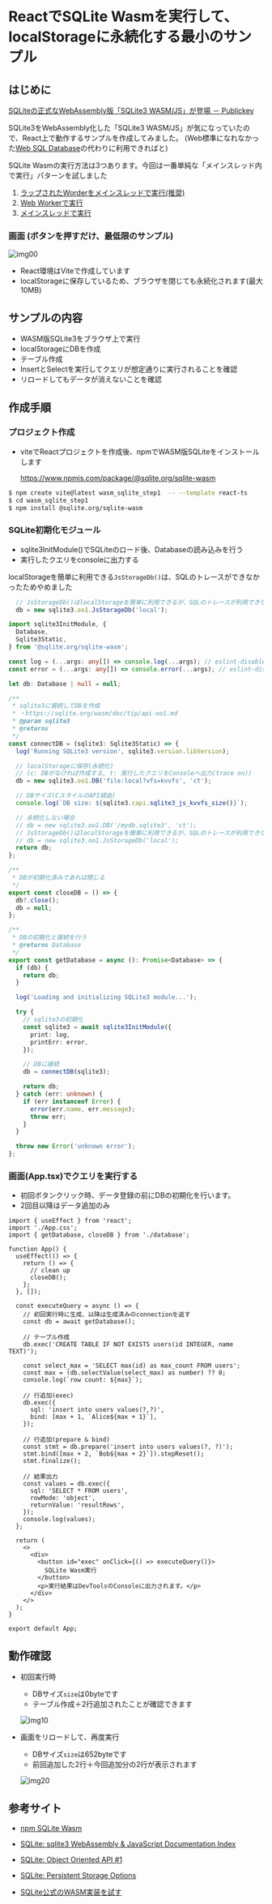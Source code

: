 # ReactでSQLite Wasmを実行して、localStorageに永続化する最小のサンプル

## はじめに

[SQLiteの正式なWebAssembly版「SQLite3 WASM/JS」が登場 － Publickey](https://www.publickey1.jp/blog/22/sqlitewebassemblysqlite3_wasmjs.html)

SQLite3をWebAssembly化した「SQLite3 WASM/JS」が気になっていたので、React上で動作するサンプルを作成してみました。
(Web標準になれなかった[Web SQL Database](https://www.w3.org/TR/webdatabase/)の代わりに利用できればと)

SQLite Wasmの実行方法は3つあります。今回は一番単純な「メインスレッド内で実行」パターンを試しました

1. [ラップされたWorderをメインスレッドで実行(推奨)](https://www.npmjs.com/package/@sqlite.org/sqlite-wasm#in-a-wrapped-worker-with-opfs-if-available)
1. [Web Workerで実行](https://www.npmjs.com/package/@sqlite.org/sqlite-wasm#in-a-worker-with-opfs-if-available)
1. [メインスレッドで実行](https://www.npmjs.com/package/@sqlite.org/sqlite-wasm#in-the-main-thread-without-opfs)


### 画面 (ボタンを押すだけ、最低限のサンプル)

  ![img00](./img/img00.png)


* React環境はViteで作成しています
* localStorageに保存しているため、ブラウザを閉じても永続化されます(最大10MB)

## サンプルの内容
* WASM版SQLite3をブラウザ上で実行
* localStorageにDBを作成
* テーブル作成
* InsertとSelectを実行してクエリが想定通りに実行されることを確認
* リロードしてもデータが消えないことを確認


## 作成手順

### プロジェクト作成
* viteでReactプロジェクトを作成後、npmでWASM版SQLiteをインストールします

  https://www.npmjs.com/package/@sqlite.org/sqlite-wasm

```bash
$ npm create vite@latest wasm_sqlite_step1  -- --template react-ts
$ cd wasm_sqlite_step1
$ npm install @sqlite.org/sqlite-wasm
```

### SQLite初期化モジュール

* sqlite3InitModule()でSQLiteのロード後、Databaseの読み込みを行う
* 実行したクエリをconsoleに出力する


localStorageを簡単に利用できる`JsStorageDb()`は、SQLのトレースができなかったためやめました

```typescript
  // JsStorageDb()はlocalStorageを簡単に利用できるが、SQLのトレースが利用できない
  db = new sqlite3.oo1.JsStorageDb('local');
```

```typescript:./src/database.ts
import sqlite3InitModule, {
  Database,
  Sqlite3Static,
} from '@sqlite.org/sqlite-wasm';

const log = (...args: any[]) => console.log(...args); // eslint-disable-line
const error = (...args: any[]) => console.error(...args); // eslint-disable-line

let db: Database | null = null;

/**
 * sqlite3に接続してDBを作成
 * ・https://sqlite.org/wasm/doc/tip/api-oo1.md
 * @param sqlite3
 * @returns
 */
const connectDB = (sqlite3: Sqlite3Static) => {
  log('Running SQLite3 version', sqlite3.version.libVersion);

  // localStorageに保存(永続化)
  // (c: DBがなければ作成する, t: 実行したクエリをConsoleへ出力(trace on))
  db = new sqlite3.oo1.DB('file:local?vfs=kvvfs', 'ct');

  // DBサイズ(CスタイルのAPI経由)
  console.log(`DB size: ${sqlite3.capi.sqlite3_js_kvvfs_size()}`);

  // 永続化しない場合
  // db = new sqlite3.oo1.DB('/mydb.sqlite3', 'ct');
  // JsStorageDb()はlocalStorageを簡単に利用できるが、SQLのトレースが利用できない
  // db = new sqlite3.oo1.JsStorageDb('local');
  return db;
};

/**
 * DBが初期化済みであれば閉じる
 */
export const closeDB = () => {
  db?.close();
  db = null;
};

/**
 * DBの初期化と接続を行う
 * @returns Database
 */
export const getDatabase = async (): Promise<Database> => {
  if (db) {
    return db;
  }

  log('Loading and initializing SQLite3 module...');

  try {
    // sqlite3の初期化
    const sqlite3 = await sqlite3InitModule({
      print: log,
      printErr: error,
    });

    // DBに接続
    db = connectDB(sqlite3);

    return db;
  } catch (err: unknown) {
    if (err instanceof Error) {
      error(err.name, err.message);
      throw err;
    }
  }

  throw new Error('unknown error');
};
```

### 画面(App.tsx)でクエリを実行する

* 初回ボタンクリック時、データ登録の前にDBの初期化を行います。
* 2回目以降はデータ追加のみ

```typescript:./src/App.tsx
import { useEffect } from 'react';
import './App.css';
import { getDatabase, closeDB } from './database';

function App() {
  useEffect(() => {
    return () => {
      // clean up
      closeDB();
    };
  }, []);

  const executeQuery = async () => {
    // 初回実行時に生成、以降は生成済みのconnectionを返す
    const db = await getDatabase();

    // テーブル作成
    db.exec('CREATE TABLE IF NOT EXISTS users(id INTEGER, name TEXT)');

    const select_max = 'SELECT max(id) as max_count FROM users';
    const max = (db.selectValue(select_max) as number) ?? 0;
    console.log(`row count: ${max}`);

    // 行追加(exec)
    db.exec({
      sql: 'insert into users values(?,?)',
      bind: [max + 1, `Alice${max + 1}`],
    });

    // 行追加(prepare & bind)
    const stmt = db.prepare('insert into users values(?, ?)');
    stmt.bind([max + 2, `Bob${max + 2}`]).stepReset();
    stmt.finalize();

    // 結果出力
    const values = db.exec({
      sql: 'SELECT * FROM users',
      rowMode: 'object',
      returnValue: 'resultRows',
    });
    console.log(values);
  };

  return (
    <>
      <div>
        <button id="exec" onClick={() => executeQuery()}>
          SQLite Wasm実行
        </button>
        <p>実行結果はDevToolsのConsoleに出力されます。</p>
      </div>
    </>
  );
}

export default App;
```


## 動作確認

* 初回実行時
  * DBサイズ`size`は0byteです
  * テーブル作成＋2行追加されたことが確認できます

  ![img10](./img/img10.png)

* 画面をリロードして、再度実行
  * DBサイズ`size`は652byteです
  * 前回追加した2行＋今回追加分の2行が表示されます

  ![img20](./img/img20.png)


## 参考サイト

* [npm SQLite Wasm](https://www.npmjs.com/package/@sqlite.org/sqlite-wasm)

* [SQLite: sqlite3 WebAssembly & JavaScript Documentation Index](https://sqlite.org/wasm/doc/trunk/index.md)

* [SQLite: Object Oriented API #1](https://sqlite.org/wasm/doc/tip/api-oo1.md)

* [SQLite: Persistent Storage Options](https://sqlite.org/wasm/doc/trunk/persistence.md)

* [SQLite公式のWASM実装を試す](https://leaysgur.github.io/posts/2022/12/02/134526/)
